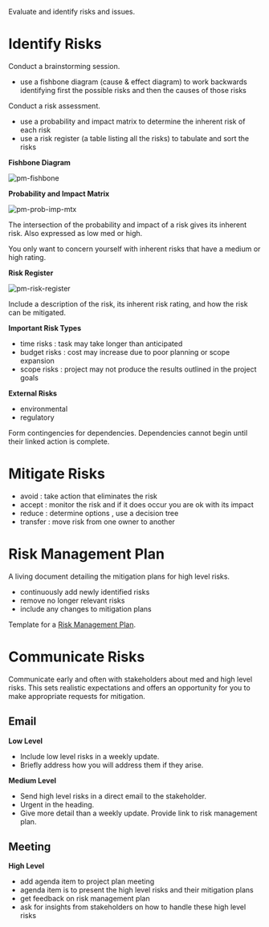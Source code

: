 Evaluate and identify risks and issues.

# Identify Risks

Conduct a brainstorming session.
- use a fishbone diagram (cause & effect diagram) to work backwards identifying first the possible risks and then the causes of those risks

Conduct a risk assessment.
- use a probability and impact matrix to determine the inherent risk of each risk
- use a risk register (a table listing all the risks) to tabulate and sort the risks

**Fishbone Diagram**

![pm-fishbone](pm-fishbone.png)

**Probability and Impact Matrix**

![pm-prob-imp-mtx](pm-prob-imp-mtx.png)

The intersection of the probability and impact of a risk gives its inherent risk. Also expressed as low med or high.

You only want to concern yourself with inherent risks that have a medium or high rating.

**Risk Register**

![pm-risk-register](pm-risk-register.png)

Include a description of the risk, its inherent risk rating, and how the risk can be mitigated.

**Important Risk Types**

- time risks : task may take longer than anticipated
- budget risks : cost may increase due to poor planning or scope expansion
- scope risks : project may not produce the results outlined in the project goals

**External Risks**

- environmental
- regulatory

Form contingencies for dependencies. Dependencies cannot begin until their linked action is complete.
# Mitigate Risks

- avoid : take action that eliminates the risk
- accept : monitor the risk and if it does occur you are ok with its impact
- reduce : determine options , use a decision tree
- transfer : move risk from one owner to another

# Risk Management Plan

A living document detailing the mitigation plans for high level risks.

- continuously add newly identified risks
- remove no longer relevant risks
- include any changes to mitigation plans

Template for a [Risk Management Plan](Risk%20Management%20Plan.md).

# Communicate Risks

Communicate early and often with stakeholders about med and high level risks.
This sets realistic expectations and offers an opportunity for you to make appropriate requests for mitigation.

## Email

**Low Level**

- Include low level risks in a weekly update.
- Briefly address how you will address them if they arise.

**Medium Level**

- Send high level risks in a direct email to the stakeholder.
- Urgent in the heading.
- Give more detail than a weekly update. Provide link to risk management plan.

## Meeting

**High Level**

- add agenda item to project plan meeting 
- agenda item is to present the high level risks and their mitigation plans
- get feedback on risk management plan
- ask for insights from stakeholders on how to handle these high level risks

